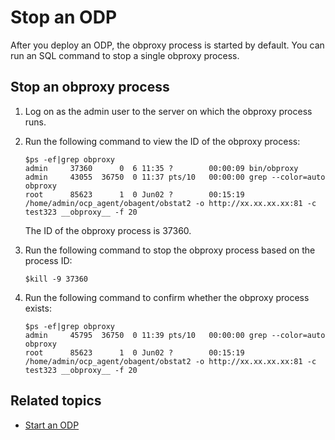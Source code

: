 # Stop an ODP

After you deploy an ODP, the obproxy process is started by default. You can run an SQL command to stop a single obproxy process.

## Stop an obproxy process

1. Log on as the admin user to the server on which the obproxy process runs.

2. Run the following command to view the ID of the obproxy process:

   ```shell
   $ps -ef|grep obproxy
   admin     37360      0  6 11:35 ?        00:00:09 bin/obproxy
   admin     43055  36750  0 11:37 pts/10   00:00:00 grep --color=auto obproxy
   root      85623      1  0 Jun02 ?        00:15:19 /home/admin/ocp_agent/obagent/obstat2 -o http://xx.xx.xx.xx:81 -c test323 __obproxy__ -f 20
   ```

   The ID of the obproxy process is 37360.

3. Run the following command to stop the obproxy process based on the process ID:

   ```shell
   $kill -9 37360
   ```

4. Run the following command to confirm whether the obproxy process exists:

   ```shell
   $ps -ef|grep obproxy
   admin     45795  36750  0 11:39 pts/10   00:00:00 grep --color=auto obproxy
   root      85623      1  0 Jun02 ?        00:15:19 /home/admin/ocp_agent/obagent/obstat2 -o http://xx.xx.xx.xx:81 -c test323 __obproxy__ -f 20
   ```

## Related topics

* [Start an ODP](2.start-obproxy.md)
